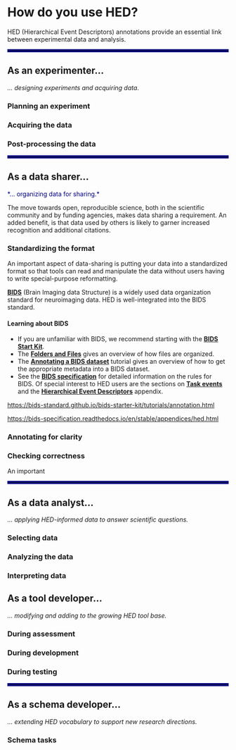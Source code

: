 # How do you use HED?

HED (Hierarchical Event Descriptors) annotations provide an essential link between 
experimental data and analysis.

<hr style="border: 3px solid #000080" />

## As an experimenter...

*... designing experiments and acquiring data*. 


### Planning an experiment

### Acquiring the data

### Post-processing the data

<hr style="border: 3px solid #000080;" />

## As a data sharer...

<div style="color: #000080;">
*... organizing data for sharing.*
</div>

The move towards open, reproducible science, both in the scientific community and
by funding agencies, makes data sharing a requirement.
An added benefit, is that data used by others is likely to garner increased recognition
and additional citations.

### Standardizing the format

An important aspect of data-sharing is putting your data into a standardized format
so that tools can read and manipulate the data without users having to write
special-purpose reformatting.

[**BIDS**](https://bids.neuroimaging.io/) (Brain Imaging data Structure)
is a widely used data organization standard for neuroimaging data.
HED is well-integrated into the BIDS standard.

#### Learning about BIDS
- If you are unfamiliar with BIDS, we recommend starting with the
[**BIDS Start Kit**](https://bids-standard.github.io/bids-starter-kit/index.html).
- The [**Folders and Files**](https://bids-standard.github.io/bids-starter-kit/folders_and_files/folders.html)
gives an overview of how files are organized.
- The [**Annotating a BIDS dataset**](https://bids-standard.github.io/bids-starter-kit/tutorials/annotation.html) tutorial gives an overview
of how to get the appropriate metadata into a BIDS dataset.
- See the [**BIDS specification**](https://bids-specification.readthedocs.io/en/stable/)
for detailed information on the rules for BIDS.
Of special interest to HED users are the sections on [**Task events**](https://bids-specification.readthedocs.io/en/stable/04-modality-specific-files/05-task-events.html)
and the [**Hierarchical Event Descriptors**](https://bids-specification.readthedocs.io/en/stable/appendices/hed.html) appendix.

https://bids-standard.github.io/bids-starter-kit/tutorials/annotation.html

https://bids-specification.readthedocs.io/en/stable/appendices/hed.html

### Annotating for clarity

### Checking correctness

An important 

<hr style="border: 3px solid #000080;" />

## As a data analyst...

*... applying HED-informed data to answer scientific questions.*

### Selecting data

### Analyzing the data

### Interpreting data



## As a tool developer...

*... modifying and adding to the growing HED tool base.*

### During assessment

### During development

### During testing

<hr style="border: 3px solid #000080;" />

## As a schema developer...

*... extending HED vocabulary to support new research directions.*

### Schema tasks